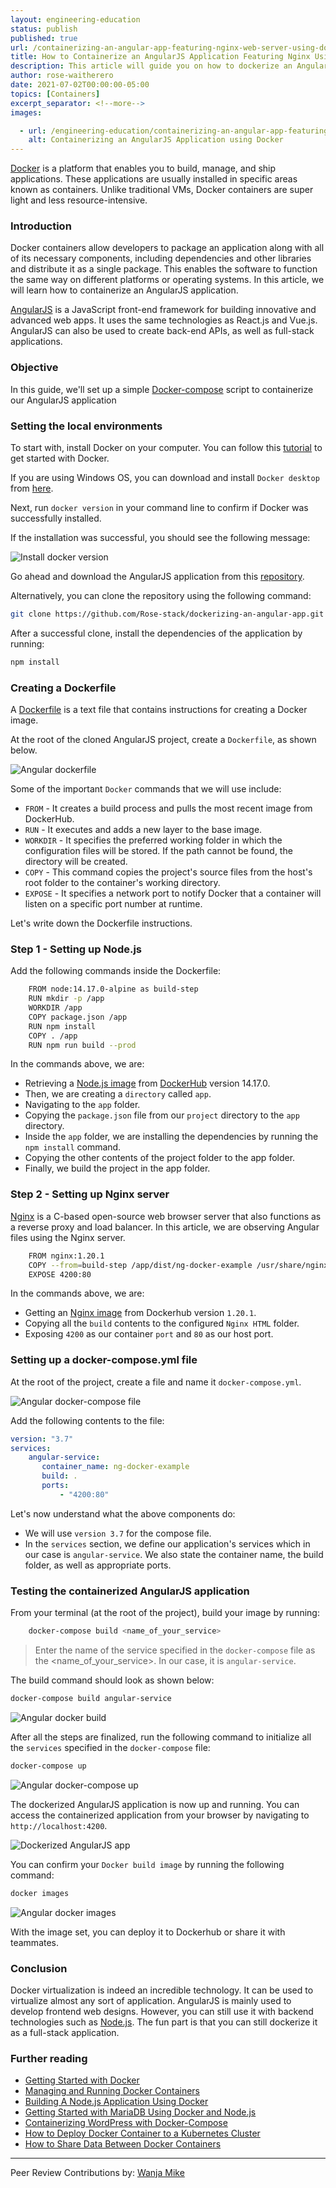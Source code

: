 ```yaml
---
layout: engineering-education
status: publish
published: true
url: /containerizing-an-angular-app-featuring-nginx-web-server-using-docker/
title: How to Containerize an AngularJS Application Featuring Nginx Using Docker Containers
description: This article will guide you on how to dockerize an AngularJS application and Nginx web server using Docker compose. This technique allows the app to run the same way on different platforms.
author: rose-waitherero
date: 2021-07-02T00:00:00-05:00
topics: [Containers]
excerpt_separator: <!--more-->
images:

  - url: /engineering-education/containerizing-an-angular-app-featuring-nginx-web-server-using-docker/hero.png
    alt: Containerizing an AngularJS Application using Docker
---
```

[Docker](https://www.docker.com/) is a platform that enables you to build, manage, and ship applications. These applications are usually installed in specific areas known as containers. Unlike traditional VMs, Docker containers are super light and less resource-intensive. 
<!--more-->
### Introduction
Docker containers allow developers to package an application along with all of its necessary components, including dependencies and other libraries and distribute it as a single package. This enables the software to function the same way on different platforms or operating systems. In this article, we will learn how to containerize an AngularJS application.

[AngularJS](https://angular.io/) is a JavaScript front-end framework for building innovative and advanced web apps. It uses the same technologies as React.js and Vue.js. AngularJS can also be used to create back-end APIs, as well as full-stack applications.

### Objective
In this guide, we'll set up a simple [Docker-compose](https://docs.docker.com/compose/) script to containerize our AngularJS application

### Setting the local environments
To start with, install Docker on your computer. You can follow this [tutorial](https://www.section.io/engineering-education/getting-started-with-docker/) to get started with Docker.

If you are using Windows OS, you can download and install `Docker desktop` from [here](https://www.docker.com/products/docker-desktop). 

Next, run `docker version` in your command line to confirm if Docker was successfully installed. 

If the installation was successful, you should see the following message:

![Install docker version](/engineering-education/containerizing-an-angular-app-featuring-nginx-web-server-using-docker/docker-version.png)

Go ahead and download the AngularJS application from this [repository](https://github.com/Rose-stack/dockerizing-an-angular-app). 

Alternatively, you can clone the repository using the following command:

```bash
git clone https://github.com/Rose-stack/dockerizing-an-angular-app.git
```

After a successful clone, install the dependencies of the application by running:

```bash
npm install
```

### Creating a Dockerfile
A [Dockerfile](https://docs.docker.com/engine/reference/builder/) is a text file that contains instructions for creating a Docker image. 

At the root of the cloned AngularJS project, create a `Dockerfile`, as shown below.

![Angular dockerfile](/engineering-education/containerizing-an-angular-app-featuring-nginx-web-server-using-docker/dockerfile.png)

Some of the important `Docker` commands that we will use include:
- `FROM` - It creates a build process and pulls the most recent image from DockerHub.
- `RUN` - It executes and adds a new layer to the base image.
- `WORKDIR` - It specifies the preferred working folder in which the configuration files will be stored. If the path cannot be found, the directory will be created.
- `COPY` - This command copies the project's source files from the host's root folder to the container's working directory.
- `EXPOSE` - It specifies a network port to notify Docker that a container will listen on a specific port number at runtime.

Let's write down the Dockerfile instructions.

### Step 1 - Setting up Node.js
Add the following commands inside the Dockerfile:

```bash
    FROM node:14.17.0-alpine as build-step
    RUN mkdir -p /app
    WORKDIR /app
    COPY package.json /app
    RUN npm install
    COPY . /app
    RUN npm run build --prod
```

In the commands above, we are:
- Retrieving a [Node.js image](https://hub.docker.com/_/node) from [DockerHub](https://hub.docker.com) version 14.17.0.
- Then, we are creating a `directory` called `app`.
- Navigating to the `app` folder.
- Copying the `package.json` file from our `project` directory to the `app` directory.
- Inside the `app` folder, we are installing the dependencies by running the `npm install` command.
- Copying the other contents of the project folder to the app folder.
- Finally, we build the project in the app folder.

### Step 2 - Setting up Nginx server
[Nginx](https://nginx.org/) is a C-based open-source web browser server that also functions as a reverse proxy and load balancer. In this article, we are observing Angular files using the Nginx server.

```bash
    FROM nginx:1.20.1
    COPY --from=build-step /app/dist/ng-docker-example /usr/share/nginx/html
    EXPOSE 4200:80
```

In the commands above, we are:
- Getting an [Nginx image](https://hub.docker.com/_/nginx) from Dockerhub version `1.20.1`.
- Copying all the `build` contents to the configured `Nginx HTML` folder.
- Exposing `4200` as our container `port` and `80` as our host port.

### Setting up a docker-compose.yml file

At the root of the project, create a file and name it `docker-compose.yml`.

![Angular docker-compose file](/engineering-education/containerizing-an-angular-app-featuring-nginx-web-server-using-docker/docker-compose.png)

Add the following contents to the file:

```yml
version: "3.7"
services:
    angular-service:
       container_name: ng-docker-example
       build: .
       ports:
           - "4200:80"
```

Let's now understand what the above components do:

- We will use `version 3.7` for the compose file.
- In the `services` section, we define our application's services which in our case is `angular-service`. We also state the container name, the build folder, as well as appropriate ports.

### Testing the containerized AngularJS application
From your terminal (at the root of the project), build your image by running:

```bash
    docker-compose build <name_of_your_service>
```

> Enter the name of the service specified in the `docker-compose` file as the <name_of_your_service>. In our case, it is `angular-service`.

The build command should look as shown below:

```bash
docker-compose build angular-service
```

![Angular docker build](/engineering-education/containerizing-an-angular-app-featuring-nginx-web-server-using-docker/docker-build.png)

After all the steps are finalized, run the following command to initialize all the `services` specified in the `docker-compose` file:

```bash
docker-compose up
```

![Angular docker-compose up](/engineering-education/containerizing-an-angular-app-featuring-nginx-web-server-using-docker/docker-compose-up.png)

The dockerized AngularJS application is now up and running. You can access the containerized application from your browser by navigating to `http://localhost:4200`.

![Dockerized AngularJS app](/engineering-education/containerizing-an-angular-app-featuring-nginx-web-server-using-docker/dockerized-angular-app.png)

You can confirm your `Docker build image` by running the following command:

```bash
docker images
```

![Angular docker images](/engineering-education/containerizing-an-angular-app-featuring-nginx-web-server-using-docker/docker-images.png)

With the image set, you can deploy it to Dockerhub or share it with teammates.

### Conclusion
Docker virtualization is indeed an incredible technology. It can be used to virtualize almost any sort of application. AngularJS is mainly used to develop frontend web designs. However, you can still use it with backend technologies such as [Node.js](https://www.section.io/engineering-education/building-a-nodejs-application-using-docker/). The fun part is that you can still dockerize it as a full-stack application. 

### Further reading
- [Getting Started with Docker](/engineering-education/getting-started-with-docker/)
- [Managing and Running Docker Containers](/engineering-education/running-and-managing-docker/)
- [Building A Node.js Application Using Docker](/engineering-education/building-a-nodejs-application-using-docker/)
- [Getting Started with MariaDB Using Docker and Node.js](/engineering-education/getting-started-with-mariadb-using-docker-and-nodejs/)
- [Containerizing WordPress with Docker-Compose](/engineering-education/docker-wordpress-containerizing-wordpress-with-docker-compose/)
- [How to Deploy Docker Container to a Kubernetes Cluster](/engineering-education/deploy-docker-container-to-kubernetes-cluster/)
- [How to Share Data Between Docker Containers](/engineering-education/sharing-data-between-docker-containers/)

---
Peer Review Contributions by: [Wanja Mike](/engineering-education/content/authors/michael-barasa/)
